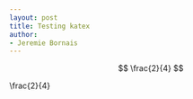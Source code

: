 ```yaml
---
layout: post
title: Testing katex
author:
- Jeremie Bornais
---
```



$$
\frac{2}{4}
$$


\frac{2}{4}

